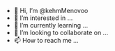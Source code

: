 - 👋 Hi, I’m @kehmMenovoo
- 👀 I’m interested in ...
- 🌱 I’m currently learning ...
- 💞️ I’m looking to collaborate on ...
- 📫 How to reach me ...

<!---
kehmMenovoo/kehmMenovoo is a ✨ special ✨ repository because its `README.md` (this file) appears on your GitHub profile.
You can click the Preview link to take a look at your changes.
--->
